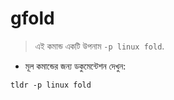 # gfold

> এই কমান্ড একটি উপনাম `-p linux fold`.

- মূল কমান্ডের জন্য ডকুমেন্টেশন দেখুন:

`tldr -p linux fold`
